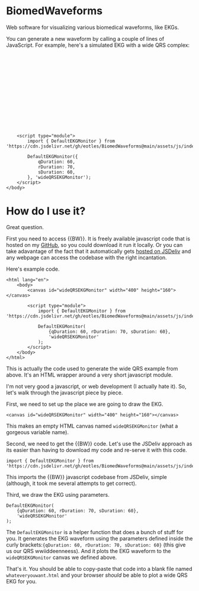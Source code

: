 # BiomedWaveforms
Web software for visualizing various biomedical waveforms, like EKGs.

You can generate a new waveform by calling a couple of lines of JavaScript.
For example, here's a simulated EKG with a wide QRS complex:
<html lang="en">
    <head>
        <title>Wide QRS Example</title>
        <style>
            canvas {
                display: block;
                margin: auto;
            }
        </style>
    </head>
    <body>
        <canvas id="wideQRSEKGMonitor" width="400" height="160"></canvas>
        
        <script type="module">
            import { DefaultEKGMonitor } from 'https://cdn.jsdelivr.net/gh/eotles/BiomedWaveforms@main/assets/js/index.js';

            DefaultEKGMonitor({
                qDuration: 60,
                rDuration: 70,
                sDuration: 60,
            }, 'wideQRSEKGMonitor');
        </script>
    </body>
</html>

# How do I use it?
Great question.

First you need to access {{BW}}.
It is freely available javascript code that is hosted on my [GitHub](), so you could download it run it locally.
Or you can take adavantage of the fact that it automatically gets [hosted on JSDeliv](https://www.jsdelivr.com/package/gh/eotles/BiomedWaveforms) and any webpage can access the codebase with the right incantation.

Here's example code.
```
<html lang="en">
    <body>
        <canvas id="wideQRSEKGMonitor" width="400" height="160"></canvas>

        <script type="module">
            import { DefaultEKGMonitor } from 'https://cdn.jsdelivr.net/gh/eotles/BiomedWaveforms@main/assets/js/index.js';

            DefaultEKGMonitor( 
                {qDuration: 60, rDuration: 70, sDuration: 60}, 
                'wideQRSEKGMonitor'
            );
        </script> 
    </body>
</html>
```
This is actually the code used to generate the wide QRS example from above.
It's an HTML wrapper around a very short javascript module.

I'm not very good a javascript, or web development (I actually hate it).
So, let's walk through the javascript piece by piece.

First, we need to set up the place we are going to draw the EKG.
```
<canvas id="wideQRSEKGMonitor" width="400" height="160"></canvas>
```
This makes an empty HTML canvas named ```wideQRSEKGMonitor``` (what a gorgeous variable name).

Second, we need to get the {{BW}} code.
Let's use the JSDeliv approach as its easier than having to download my code and re-serve it with this code.
```
import { DefaultEKGMonitor } from 'https://cdn.jsdelivr.net/gh/eotles/BiomedWaveforms@main/assets/js/index.js';
```
This imports the {{BW}} javascript codebase from JSDeliv, simple (although, it took me several attempts to get correct).

Third, we draw the EKG using parameters.
```
DefaultEKGMonitor( 
    {qDuration: 60, rDuration: 70, sDuration: 60}, 
    'wideQRSEKGMonitor'
);
```
The ```DefaultEKGMonitor``` is a helper function that does a bunch of stuff for you.
It generates the EKG waveform using the parameters defined inside the curly brackets:```{qDuration: 60, rDuration: 70, sDuration: 60}``` (this give us our QRS wwiiddeenneess).
And it plots the EKG waveform to the ```wideQRSEKGMonitor``` canvas we defined above.

That's it.
You should be able to copy-paste that code into a blank file named ```whateveryouwant.html``` and your browser *should* be able to plot a wide QRS EKG for you.

